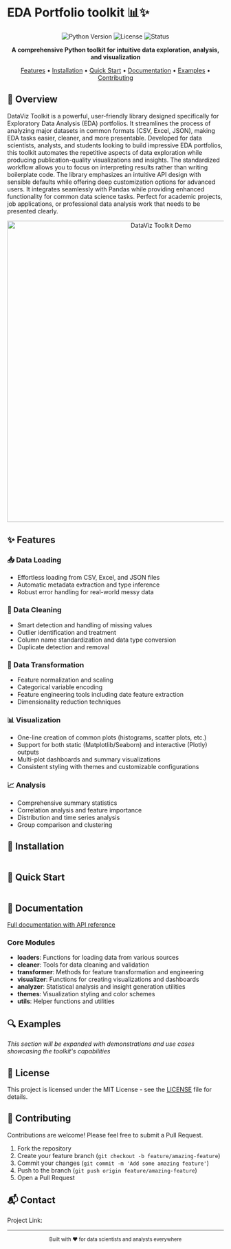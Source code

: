 # EDA Portfolio toolkit 📊✨

<div align="center">

![Python Version](https://img.shields.io/badge/python-3.8%2B-blue)
![License](https://img.shields.io/badge/license-MIT-green)
![Status](https://img.shields.io/badge/status-active-brightgreen)

**A comprehensive Python toolkit for intuitive data exploration, analysis, and visualization**

[Features](#features) • [Installation](#installation) • [Quick Start](#quick-start) • [Documentation](#documentation) • [Examples](#examples) • [Contributing](#contributing)

</div>

## 🌟 Overview

DataViz Toolkit is a powerful, user-friendly library designed specifically for Exploratory Data Analysis (EDA) portfolios. It streamlines the process of analyzing major datasets in common formats (CSV, Excel, JSON), making EDA tasks easier, cleaner, and more presentable.
Developed for data scientists, analysts, and students looking to build impressive EDA portfolios, this toolkit automates the repetitive aspects of data exploration while producing publication-quality visualizations and insights. The standardized workflow allows you to focus on interpreting results rather than writing boilerplate code.
The library emphasizes an intuitive API design with sensible defaults while offering deep customization options for advanced users. It integrates seamlessly with Pandas while providing enhanced functionality for common data science tasks. Perfect for academic projects, job applications, or professional data analysis work that needs to be presented clearly.

<div align="center">
  <img src="https://your-repository-url/path/to/demo.gif" alt="DataViz Toolkit Demo" width="700"/>
</div>

## ✨ Features

### 📥 Data Loading
- Effortless loading from CSV, Excel, and JSON files
- Automatic metadata extraction and type inference
- Robust error handling for real-world messy data

### 🧹 Data Cleaning
- Smart detection and handling of missing values
- Outlier identification and treatment
- Column name standardization and data type conversion
- Duplicate detection and removal

### 🔄 Data Transformation
- Feature normalization and scaling
- Categorical variable encoding
- Feature engineering tools including date feature extraction
- Dimensionality reduction techniques

### 📊 Visualization
- One-line creation of common plots (histograms, scatter plots, etc.)
- Support for both static (Matplotlib/Seaborn) and interactive (Plotly) outputs
- Multi-plot dashboards and summary visualizations
- Consistent styling with themes and customizable configurations

### 📈 Analysis
- Comprehensive summary statistics
- Correlation analysis and feature importance
- Distribution and time series analysis
- Group comparison and clustering

## 🚀 Installation

```bash

```

## 🏁 Quick Start

```python

```

## 📖 Documentation

[Full documentation with API reference](https://your-documentation-url.com)

### Core Modules

- **loaders**: Functions for loading data from various sources
- **cleaner**: Tools for data cleaning and validation
- **transformer**: Methods for feature transformation and engineering  
- **visualizer**: Functions for creating visualizations and dashboards
- **analyzer**: Statistical analysis and insight generation utilities
- **themes**: Visualization styling and color schemes
- **utils**: Helper functions and utilities

## 🔍 Examples

*This section will be expanded with demonstrations and use cases showcasing the toolkit's capabilities*

## 📝 License

This project is licensed under the MIT License - see the [LICENSE](LICENSE) file for details.

## 👥 Contributing

Contributions are welcome! Please feel free to submit a Pull Request.

1. Fork the repository
2. Create your feature branch (`git checkout -b feature/amazing-feature`)
3. Commit your changes (`git commit -m 'Add some amazing feature'`)
4. Push to the branch (`git push origin feature/amazing-feature`)
5. Open a Pull Request

## 📬 Contact

Project Link: []()

---

<div align="center">
  <sub>Built with ❤️ for data scientists and analysts everywhere</sub>
</div>
